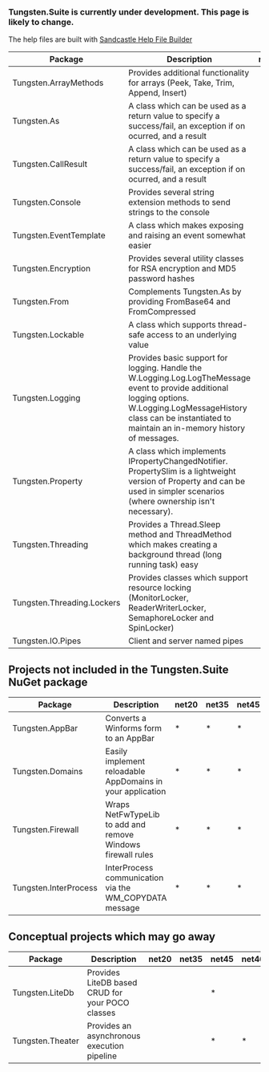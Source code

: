### Tungsten.Suite is currently under development.  This page is likely to change.

The help files are built with [Sandcastle Help File Builder](https://github.com/EWSoftware/SHFB)

| Package | Description | net20 | net35 | net45 | net461 | netstandard1.0 | netstandard1.3 | netstandard1.4 | netstandard1.5 |
|---------|-------------|-------|-------|-------|--------|----------------|----------------|----------------|----------------|
| Tungsten.ArrayMethods | Provides additional functionality for arrays (Peek, Take, Trim, Append, Insert) |  |  | * |  | * |  |  |  |
| Tungsten.As | A class which can be used as a return value to specify a success/fail, an exception if on ocurred, and a result |||*|||*|||
| Tungsten.CallResult | A class which can be used as a return value to specify a success/fail, an exception if on ocurred, and a result |||*||*||||
| Tungsten.Console | Provides several string extension methods to send strings to the console |||*|||*|||
| Tungsten.EventTemplate | A class which makes exposing and raising an event somewhat easier |||*||*||||
| Tungsten.Encryption | Provides several utility classes for RSA encryption and MD5 password hashes |||*|||*|||
| Tungsten.From | Complements Tungsten.As by providing FromBase64 and FromCompressed |||*|||*|||
| Tungsten.Lockable | A class which supports thread-safe access to an underlying value |||*||*||||
| Tungsten.Logging | Provides basic support for logging.  Handle the W.Logging.Log.LogTheMessage event to provide additional logging options.  W.Logging.LogMessageHistory class can be instantiated to maintain an in-memory history of messages. |||*||*||||
| Tungsten.Property | A class which implements IPropertyChangedNotifier.  PropertySlim is a lightweight version of Property and can be used in simpler scenarios (where ownership isn't necessary). |||*||*||||
| Tungsten.Threading | Provides a Thread.Sleep method and ThreadMethod which makes creating a background thread (long running task) easy |  ||*||*||||
| Tungsten.Threading.Lockers | Provides classes which support resource locking (MonitorLocker, ReaderWriterLocker, SemaphoreLocker and SpinLocker) |||*||*||||
| Tungsten.IO.Pipes | Client and server named pipes |||*||||*||

## Projects not included in the Tungsten.Suite NuGet package
| Package | Description | net20 | net35 | net45 | net461 | netstandard1.0 | netstandard1.3 | netstandard1.4 | netstandard1.5 |
|---------|-------------|-------|-------|-------|--------|----------------|----------------|----------------|----------------|
| Tungsten.AppBar | Converts a Winforms form to an AppBar | * | * | * |  |  |  |  |  |
| Tungsten.Domains | Easily implement reloadable AppDomains in your application | * | * | * |  |  |  |  |  |
| Tungsten.Firewall | Wraps NetFwTypeLib to add and remove Windows firewall rules | * | * | * |  |  |  |  |  |
| Tungsten.InterProcess | InterProcess communication via the WM_COPYDATA message | * | * | * |  |  |  |  |  |

## Conceptual projects which may go away
| Package | Description | net20 | net35 | net45 | net461 | netstandard1.0 | netstandard1.3 | netstandard1.4 | netstandard1.5 |
|---------|-------------|-------|-------|-------|--------|----------------|----------------|----------------|----------------|
| Tungsten.LiteDb | Provides LiteDB based CRUD for your POCO classes |  |  | * |  |  |  | * |  |
| Tungsten.Theater | Provides an asynchronous execution pipeline |  |  | * | * |  | * |  |  |
